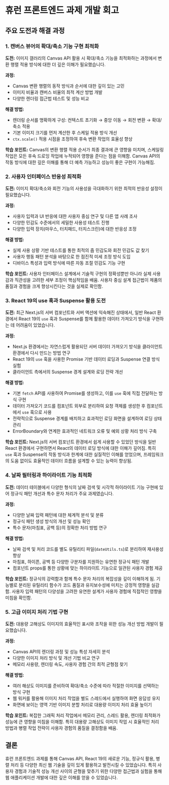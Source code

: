 # 휴런 프론트엔드 과제 개발 회고

## 주요 도전과 해결 과정

### 1. 캔버스 뷰어의 확대/축소 기능 구현 최적화

**도전:** 이미지 갤러리의 Canvas API 활용 시 확대/축소 기능을 최적화하는 과정에서 변환 행렬 적용 방식에 대한 더 깊은 이해가 필요했습니다.

**과정:**

- Canvas 변환 행렬의 동작 방식과 순서에 대한 깊이 있는 고민
- 이미지 비율과 캔버스 비율의 최적 계산 방법 개발
- 다양한 렌더링 접근법 테스트 및 성능 비교

**해결 방법:**

- 렌더링 순서를 명확하게 구성: 컨텍스트 초기화 → 중앙 이동 → 회전 변환 → 확대/축소 적용
- 기본 이미지 크기를 먼저 계산한 후 스케일 적용 방식 개선
- `ctx.scale()` 적용 시점을 조정하여 후속 변환 작업의 효율성 향상

**학습 포인트:** Canvas의 변환 행렬 적용 순서가 최종 결과에 큰 영향을 미치며, 스케일링 작업은 모든 후속 드로잉 작업에 누적되어 영향을 준다는 점을 이해함. Canvas API의 작동 방식에 대한 깊은 이해를 통해 더 예측 가능하고 성능이 좋은 구현이 가능해짐.

### 2. 사용자 인터페이스 반응성 최적화

**도전:** 이미지 확대/축소와 회전 기능의 사용성을 극대화하기 위한 최적의 반응성 설정이 필요했습니다.

**과정:**

- 사용자 입력과 UI 반응에 대한 사용자 중심 연구 및 다른 앱 사례 조사
- 다양한 민감도 수준에서의 세밀한 사용성 테스트 진행
- 다양한 입력 장치(마우스, 터치패드, 터치스크린)에 대한 반응성 조정

**해결 방법:**

- 실제 사용 상황 기반 테스트를 통한 최적의 줌 민감도와 회전 민감도 값 찾기
- 사용자 행동 패턴 분석을 바탕으로 한 점진적 미세 조정 방식 도입
- 디바이스 특성과 입력 방식에 따른 자동 조절 민감도 기능 구현

**학습 포인트:** 사용자 인터페이스 설계에서 기술적 구현의 정확성뿐만 아니라 실제 사용감과 직관성을 고려한 세부 조정이 핵심적임을 배움. 사용자 중심 설계 접근법이 제품의 품질과 경험을 크게 향상시킨다는 것을 실제로 확인함.

### 3. React 19의 use 훅과 Suspense 활용 도전

**도전:** 최근 Next.js의 서버 컴포넌트와 서버 액션에 익숙해진 상태에서, 일반 React 환경에서 React 19의 `use` 훅과 Suspense를 함께 활용한 데이터 가져오기 방식을 구현하는 데 어려움이 있었습니다.

**과정:**

- Next.js 환경에서는 자연스럽게 활용되던 서버 데이터 가져오기 방식을 클라이언트 환경에서 다시 만드는 방법 연구
- React 19의 `use` 훅을 사용한 Promise 기반 데이터 로딩과 Suspense 연결 방식 실험
- 클라이언트 측에서의 Suspense 경계 설계와 로딩 전략 개선

**해결 방법:**

- 기본 `fetch` API를 사용하여 Promise를 생성하고, 이를 `use` 훅에 직접 전달하는 방식 구현
- 데이터 가져오기 코드를 컴포넌트 외부로 분리하여 요청 객체를 생성한 후 컴포넌트에서 `use` 훅으로 사용
- 전략적으로 Suspense 경계를 배치하고 효과적인 로딩 화면을 설계하여 로딩 상태 관리
- ErrorBoundary와 연계한 효과적인 네트워크 오류 및 예외 상황 처리 방식 구축

**학습 포인트:** Next.js의 서버 컴포넌트 환경에서 쉽게 사용할 수 있었던 방식을 일반 React 환경에서 구현하면서 React의 데이터 로딩 방식에 대한 이해가 깊어짐. 특히 `use` 훅과 Suspense의 작동 방식과 한계에 대한 실질적인 이해를 얻었으며, 프레임워크의 도움 없이도 효율적인 데이터 흐름을 설계할 수 있는 능력이 향상됨.

### 4. 날짜 필터링과 하이라이트 기능 최적화

**도전:** 데이터 테이블에서 다양한 형식의 날짜 검색 및 시각적 하이라이트 기능 구현에 있어 정규식 패턴 개선과 특수 문자 처리가 주요 과제였습니다.

**과정:**

- 다양한 날짜 입력 패턴에 대한 체계적 분석 및 분류
- 정규식 패턴 생성 방식의 개선 및 성능 확인
- 특수 문자(마침표, 공백 등)의 정확한 처리 방법 연구

**해결 방법:**

- 날짜 검색 및 처리 코드를 별도 유틸리티 파일(`dateUtils.ts`)로 분리하여 재사용성 향상
- 마침표, 하이픈, 공백 등 다양한 구분자를 지원하는 유연한 정규식 패턴 개발
- 컴포넌트 props를 통한 상황에 맞는 하이라이트 기능으로 일관된 사용자 경험 제공

**학습 포인트:** 정규식의 강력함과 함께 특수 문자 처리의 복잡성을 깊이 이해하게 됨. 기능별로 분리된 유틸리티 함수가 코드 품질과 유지보수성에 미치는 긍정적 영향을 실감함. 사용자 입력 패턴의 다양성을 고려한 유연한 설계가 사용자 경험에 직접적인 영향을 미침을 확인함.

### 5. 고급 이미지 처리 기법 구현

**도전:** 대용량 고해상도 이미지의 효율적인 표시와 조작을 위한 성능 개선 방법 개발이 필요했습니다.

**과정:**

- Canvas API의 렌더링 과정 및 성능 특성 자세히 분석
- 다양한 이미지 처리 방식 및 개선 기법 비교 연구
- 메모리 사용량, 렌더링 속도, 사용자 경험 간의 최적 균형점 찾기

**해결 방법:**

- 여러 해상도 이미지를 준비하여 확대/축소 수준에 따라 적절한 이미지를 선택하는 방식 구현
- 웹 워커를 활용해 이미지 처리 작업을 별도 스레드에서 실행하여 화면 응답성 유지
- 화면에 보이는 영역 기반 이미지 분할 처리로 대용량 이미지 처리 효율 높이기

**학습 포인트:** 복잡한 그래픽 처리 작업에서 메모리 관리, 스레드 활용, 렌더링 최적화가 성능에 큰 영향을 미침을 이해함. 특히 대용량 고해상도 이미지 작업 시 효율적인 처리 방법과 병렬 작업 전략이 사용자 경험의 품질을 결정함을 배움.

## 결론

휴런 프론트엔드 과제를 통해 Canvas API, React 19의 새로운 기능, 정규식 활용, 병렬 처리 등 다양한 최신 웹 기술을 깊이 있게 활용하고 발전시킬 수 있었습니다. 특히 사용자 경험과 기술적 성능 개선 사이의 균형을 맞추기 위한 다양한 접근법과 실험을 통해 웹 애플리케이션 개발에 대한 깊은 이해를 얻을 수 있었습니다.
